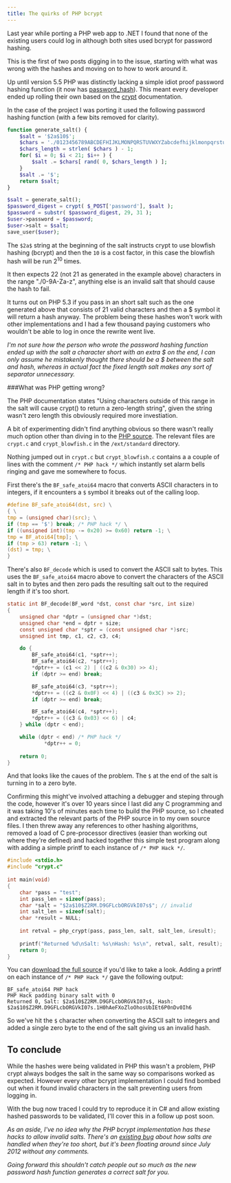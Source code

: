 ```yaml
---
title: The quirks of PHP bcrypt
---
```


Last year while porting a PHP web app to .NET I found that none of the existing users could log in although both sites used bcrypt for password hashing.

This is the first of two posts digging in to the issue, starting with what was wrong with the hashes and moving on to how to work around it.


Up until version 5.5 PHP was distinctly lacking a simple idiot proof password hashing function (it now has [password_hash](http://php.net/manual/en/function.password-hash.php)). This meant every developer ended up rolling their own based on the [crypt](http://php.net/crypt) documentation. 

In the case of the project I was porting it used the following password hashing function (with a few bits removed for clarity).

``` php
function generate_salt() {
    $salt = '$2a$10$';
    $chars = './0123456789ABCDEFHIJKLMONPQRSTUVWXYZabcdefhijklmonpqrstuvwxyz';
    $chars_length = strlen( $chars ) - 1;
    for( $i = 0; $i < 21; $i++ ) {
        $salt .= $chars[ rand( 0, $chars_length ) ];
    }
    $salt .= '$';
    return $salt;
}

$salt = generate_salt();
$password_digest = crypt( $_POST['password'], $salt );
$password = substr( $password_digest, 29, 31 ); 
$user->password = $password;
$user->salt = $salt;
save_user($user);
```

The `$2a$` string at the beginning of the salt instructs crypt to use blowfish hashing (bcrypt) and then the `10` is a cost factor, in this case the blowfish hash will be run 2<sup>10</sup> times.

It then expects 22 (not 21 as generated in the example above) characters in the range "./0-9A-Za-z", anything else is an invalid salt that should cause the hash to fail.

It turns out on PHP 5.3 if you pass in an short salt such as the one generated above that consists of 21 valid characters and then a $ symbol it will return a hash anyway. The problem being these hashes won't work with other implementations and I had a few thousand paying customers who wouldn't be able to log in once the rewrite went live.

_I'm not sure how the person who wrote the password hashing function ended up with the salt a character short with an extra $ on the end, I can only assume he mistakenly thought there should be a $ between the salt and hash, whereas in actual fact the fixed length salt makes any sort of separator unnecessary._

###What was PHP getting wrong?

The PHP documentation states "Using characters outside of this range in the salt will cause crypt() to return a zero-length string", given the string wasn't zero length this obviously required more investiation.

A bit of experimenting didn't find anything obvious so there wasn't really much option other than diving in to the [PHP source](https://github.com/php/php-src). The relevant files are `crypt.c` and `crypt_blowfish.c` in the `/ext/standard` directory.

Nothing jumped out in `crypt.c` but `crypt_blowfish.c` contains a a couple of lines with the comment `/* PHP hack */` which instantly set alarm bells ringing and gave me somewhere to focus. 

First there's the `BF_safe_atoi64` macro that converts ASCII characters in to integers, if it encounters a `$` symbol it breaks out of the calling loop.

``` c
#define BF_safe_atoi64(dst, src) \
{ \
tmp = (unsigned char)(src); \
if (tmp == '$') break; /* PHP hack */ \
if ((unsigned int)(tmp -= 0x20) >= 0x60) return -1; \
tmp = BF_atoi64[tmp]; \
if (tmp > 63) return -1; \
(dst) = tmp; \
}
```

There's also  `BF_decode` which is used to convert the ASCII salt to bytes. This uses the `BF_safe_atoi64` macro above to convert the characters of the ASCII salt in to bytes and then zero pads the resulting salt out to the required length if it's too short.

``` c
static int BF_decode(BF_word *dst, const char *src, int size)
{
    unsigned char *dptr = (unsigned char *)dst;
    unsigned char *end = dptr + size;
    const unsigned char *sptr = (const unsigned char *)src;
    unsigned int tmp, c1, c2, c3, c4;

    do {
        BF_safe_atoi64(c1, *sptr++);
        BF_safe_atoi64(c2, *sptr++);
        *dptr++ = (c1 << 2) | ((c2 & 0x30) >> 4);
        if (dptr >= end) break;

        BF_safe_atoi64(c3, *sptr++);
        *dptr++ = ((c2 & 0x0F) << 4) | ((c3 & 0x3C) >> 2);
        if (dptr >= end) break;

        BF_safe_atoi64(c4, *sptr++);
        *dptr++ = ((c3 & 0x03) << 6) | c4;
    } while (dptr < end);

    while (dptr < end) /* PHP hack */
            *dptr++ = 0;
    
    return 0;
}
```

And that looks like the caues of the problem. The `$` at the end of the salt is turning in to a zero byte.

Confirming this might've involved attaching a debugger and steping through the code, however it's over 10 years since I last did any C programming and it was taking 10's of minutes each time to build the PHP source, so I cheated and extracted the relevant parts of the PHP source in to my own source files. I then threw away any references to other hashing algorithms, removed a load of C pre-processor directives (easier than working out where they're defined) and hacked together this simple test program along with adding a simple printf to each instance of `/* PHP Hack */`.

``` c
#include <stdio.h>
#include "crypt.c"
 
int main(void)
{
    char *pass = "test";
    int pass_len = sizeof(pass);
    char *salt = "$2a$10$Z2RM.D9GFLcbORGVkI07s$"; // invalid
    int salt_len = sizeof(salt);
    char *result = NULL;
 
    int retval = php_crypt(pass, pass_len, salt, salt_len, &result);
 
    printf("Returned %d\nSalt: %s\nHash: %s\n", retval, salt, result);
    return 0;
} 
```

You can [download the full source](https://gist.github.com/martinsteel/ca4fbae9ef840ac8ab9b) if you'd like to take a look. Adding a printf on each instance of `/* PHP Hack */` gave the following output:

```
BF_safe_atoi64 PHP hack
PHP Hack padding binary salt with 0
Returned 0, Salt: $2a$10$Z2RM.D9GFLcbORGVkI07s$, Hash: $2a$10$Z2RM.D9GFLcbORGVkI07s.1H0hAeFXoZloOhosUbIEt6P0nDv0Ih6
```

So we've hit the `$` character when converting the ASCII salt to integers and added a single zero byte to the end of the salt giving us an invalid hash. 

## To conclude

While the hashes were being validated in PHP this wasn't a problem, PHP crypt always bodges the salt in the same way so comparisons worked as expected. However every other bcrypt implementation I could find bombed out when it found invalid characters in the salt preventing users from logging in.

With the bug now traced I could try to reproduce it in C# and allow existing hashed passwords to be validated, I'll cover this in a follow up post soon.

_As an aside, I've no idea why the PHP bcrypt implementation has these hacks to allow invalid salts. There's an [existing bug](https://bugs.php.net/bug.php?id=62488) about how salts are handled when they're too short, but it's been floating around since July 2012 without any comments._

_Going forward this shouldn't catch people out so much as the new password hash function generates a correct salt for you._

